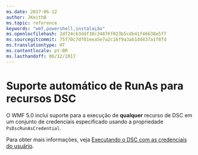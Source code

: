 ```yaml
---
ms.date: 2017-06-12
author: JKeithB
ms.topic: reference
keywords: "wmf,powershell,instalação"
ms.openlocfilehash: 2df24cb3ddf38c34876f023b5cdb41f46638e5ff
ms.sourcegitcommit: 75f70c7df01eea5e7a2c16f9a3ab1dd437a1f8fd
ms.translationtype: HT
ms.contentlocale: pt-BR
ms.lasthandoff: 06/12/2017
---
```

# <a name="automatic-runas-support-for-dsc-resources"></a>Suporte automático de RunAs para recursos DSC

O WMF 5.0 inclui suporte para a execução de **qualquer** recurso de DSC em um conjunto de credenciais especificado usando a propriedade `PsDscRunAsCredential`. 

Para obter mais informações, veja [Executando o DSC com as credenciais do usuário](https://msdn.microsoft.com/powershell/dsc/runasuser).

